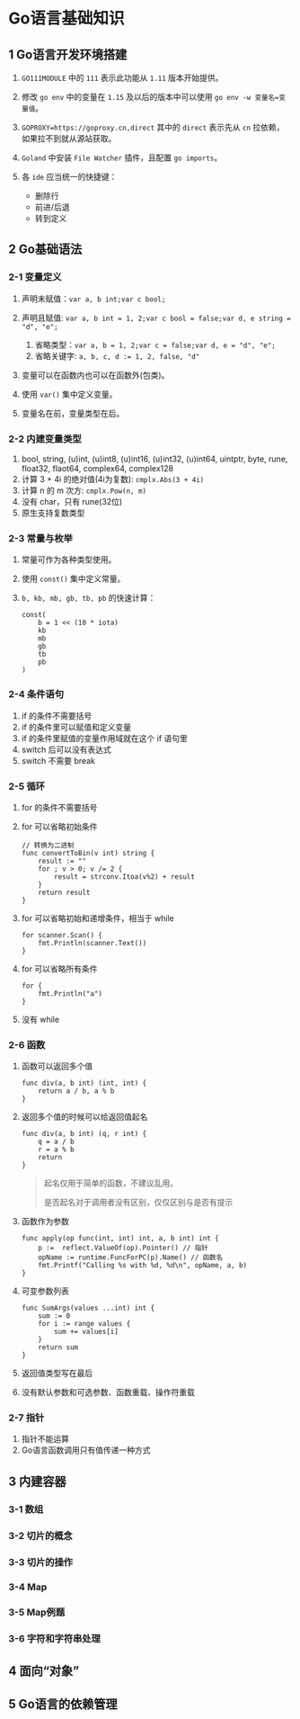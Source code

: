 # Go语言基础知识

## 1 Go语言开发环境搭建

1. `GO111MODULE` 中的 `111` 表示此功能从 `1.11` 版本开始提供。
2. 修改 `go env` 中的变量在 `1.15` 及以后的版本中可以使用 `go env -w 变量名=变量值`。
3. `GOPROXY=https://goproxy.cn,direct` 其中的 `direct` 表示先从 `cn` 拉依赖，如果拉不到就从源站获取。
4. `Goland` 中安装 `File Watcher` 插件，且配置 `go imports`。
5. 各 `ide` 应当统一的快捷键：

    - 删除行
    - 前进/后退
    - 转到定义

## 2 Go基础语法

### 2-1 变量定义

1. 声明未赋值：`var a, b int;var c bool;`
2. 声明且赋值: `var a, b int = 1, 2;var c bool = false;var d, e string = "d", "e";`

    1. 省略类型：`var a, b = 1, 2;var c = false;var d, e = "d", "e";`
    2. 省略关键字: `a, b, c, d := 1, 2, false, "d"`

3. 变量可以在函数内也可以在函数外(包类)。
4. 使用 `var()` 集中定义变量。
5. 变量名在前，变量类型在后。

### 2-2 内建变量类型

1. bool, string, (u)int, (u)int8, (u)int16, (u)int32, (u)int64, uintptr, byte, rune, float32, flaot64, complex64, complex128
2. 计算 3 + 4i 的绝对值(4i为复数): `cmplx.Abs(3 + 4i)`
3. 计算 n 的 m 次方: `cmplx.Pow(n, m)`
4. 没有 char，只有 rune(32位)
5. 原生支持复数类型

### 2-3 常量与枚举

1. 常量可作为各种类型使用。
2. 使用 `const()` 集中定义常量。
3. `b, kb, mb, gb, tb, pb` 的快速计算：

    ```
    const(
        b = 1 << (10 * iota)
        kb
        mb
        gb
        tb
        pb
    )
    ```

### 2-4 条件语句

1. if 的条件不需要括号
2. if 的条件里可以赋值和定义变量
3. if 的条件里赋值的变量作用域就在这个 if 语句里
4. switch 后可以没有表达式
5. switch 不需要 break

### 2-5 循环

1. for 的条件不需要括号
2. for 可以省略初始条件

    ```
    // 转换为二进制
    func convertToBin(v int) string {
        result := ""
        for ; v > 0; v /= 2 {
            result = strconv.Itoa(v%2) + result
        }
        return result
    }
    ```

3. for 可以省略初始和递增条件，相当于 while

    ```
    for scanner.Scan() {
        fmt.Println(scanner.Text())
    }
    ```

4. for 可以省略所有条件

    ```
    for {
        fmt.Println("a")
    }
    ```

5. 没有 while

### 2-6 函数

1. 函数可以返回多个值

    ```
    func div(a, b int) (int, int) {
        return a / b, a % b
    }
    ```

2. 返回多个值的时候可以给返回值起名

    ```
    func div(a, b int) (q, r int) {
        q = a / b
        r = a % b
        return
    }
    ```

    > 起名仅用于简单的函数，不建议乱用。
    >
    > 是否起名对于调用者没有区别，仅仅区别与是否有提示

3. 函数作为参数

    ```
    func apply(op func(int, int) int, a, b int) int {
        p :=  reflect.ValueOf(op).Pointer() // 指针
        opName := runtime.FuncForPC(p).Name() // 函数名
        fmt.Printf("Calling %s with %d, %d\n", opName, a, b)
    }
    ```

4. 可变参数列表

    ```
    func SumArgs(values ...int) int {
        sum := 0
        for i := range values {
            sum += values[i]
        }
        return sum
    }
    ```

5. 返回值类型写在最后
6. 没有默认参数和可选参数、函数重载、操作符重载

### 2-7 指针

1. 指针不能运算
2. Go语言函数调用只有值传递一种方式

## 3 内建容器

### 3-1 数组

### 3-2 切片的概念

### 3-3 切片的操作

### 3-4 Map

### 3-5 Map例题

### 3-6 字符和字符串处理

## 4 面向“对象”

## 5 Go语言的依赖管理

